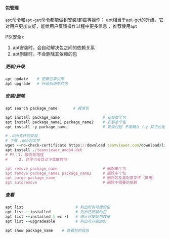 #### 包管理
`apt`命令和`apt-get`命令都能做到安装/卸载等操作；
apt相当于apt-get的升级，它对用户更加友好，能给用户反馈操作过程中更多信息；
推荐使用`apt`

PS(安全):
1. apt安装时，会自动解决包之间的依赖关系
2. apt删除时，不会删除其依赖的包


##### 更新/升级
```ruby
apt update    # 更新包索引库
apt upgrade   # 升级系统中的包
```


##### 安装/删除
```ruby
apt search package_name       # 搜索包

apt install package_name                   # 安装单个包
apt install package_name1 package_name2    # 安装多个包
apt install -y package_name                # 安装过程 不用确认（-y 其它也是同理）

# .deb文件的安装
# 下载 .deb包文件
wget --no-check-certificate https://download.teamviewer.com/download/linux/teamviewer_amd64.deb
apt install ./teamviewer_amd64.deb         
# PS：1. 接安装路径
#     2. 这里也会自动下载依赖包

apt remove package_name                    # 删除单个包
apt remove package_name1 package_name2     # 删除多个包
apt purge package_name                     # 删除包及其配置文件（慎用）
apt autoremove                             # 删除不需要的依赖
```


##### 查看
```ruby
apt list                       # 列出所有可用的包
apt list --installed           # 列出已安装的包
apt list --installed | wc -l   # 统计已安装包数量
apt list --upgradeable         # 列出可升级的包

apt show package_name    # 查看包的信息
```

